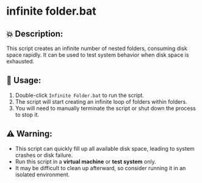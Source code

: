 
# infinite folder.bat

## 💥 Description:
This script creates an infinite number of nested folders, consuming disk space rapidly. It can be used to test system behavior when disk space is exhausted.

## 🚀 Usage:
1. Double-click `Infinite Folder.bat` to run the script.
2. The script will start creating an infinite loop of folders within folders.
3. You will need to manually terminate the script or shut down the process to stop it.

## ⚠️ Warning:
- This script can quickly fill up all available disk space, leading to system crashes or disk failure.
- Run this script in a **virtual machine** or **test system** only.
- It may be difficult to clean up afterward, so consider running it in an isolated environment.

